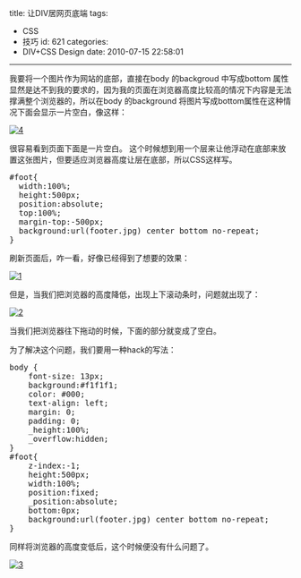 title: 让DIV居网页底端
tags:
  - CSS
  - 技巧
id: 621
categories:
  - DIV+CSS Design
date: 2010-07-15 22:58:01
---

我要将一个图片作为网站的底部，直接在body 的backgroud 中写成bottom 属性显然是达不到我的要求的，因为我的页面在浏览器高度比较高的情况下内容是无法撑满整个浏览器的，所以在body 的background 将图片写成bottom属性在这种情况下面会显示一片空白，像这样：

[![](http://blog.liuyixi.com/wp-content/uploads/2010/07/4.jpg "4")](http://blog.liuyixi.com/wp-content/uploads/2010/07/4.jpg)

很容易看到页面下面是一片空白。
这个时候想到用一个层来让他浮动在底部来放置这张图片，但要适应浏览器高度让层在底部，所以CSS这样写。
<pre lang="CSS" line="1" file="download.txt" colla="+">
#foot{
  width:100%;
  height:500px;
  position:absolute;
  top:100%;
  margin-top:-500px;
  background:url(footer.jpg) center bottom no-repeat;
}
</pre>
刷新页面后，咋一看，好像已经得到了想要的效果：

[![](http://blog.liuyixi.com/wp-content/uploads/2010/07/1.jpg "1")](http://blog.liuyixi.com/wp-content/uploads/2010/07/1.jpg)

<!--more-->

但是，当我们把浏览器的高度降低，出现上下滚动条时，问题就出现了：

[![](http://blog.liuyixi.com/wp-content/uploads/2010/07/2.jpg "2")](http://blog.liuyixi.com/wp-content/uploads/2010/07/2.jpg)

当我们把浏览器往下拖动的时候，下面的部分就变成了空白。

为了解决这个问题，我们要用一种hack的写法：
<pre lang="CSS" line="1" file="download.txt" colla="+">
body {
    font-size: 13px;
    background:#f1f1f1;
    color: #000;
    text-align: left;
    margin: 0;
    padding: 0;
    _height:100%;
    _overflow:hidden;
}
#foot{
    z-index:-1;
    height:500px;
    width:100%;
    position:fixed;
    _position:absolute;
    bottom:0px;
    background:url(footer.jpg) center bottom no-repeat;
}
</pre>
同样将浏览器的高度变低后，这个时候便没有什么问题了。

[![](http://blog.liuyixi.com/wp-content/uploads/2010/07/3.jpg "3")](http://blog.liuyixi.com/wp-content/uploads/2010/07/3.jpg)